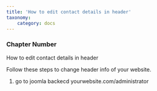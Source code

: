 ```yaml
---
title: 'How to edit contact details in header'
taxonomy:
    category: docs
---
```


### Chapter Number

How to edit contact details in header

Follow these steps to change header info of your website.

1. go to joomla backecd yourwebsite.com/administrator